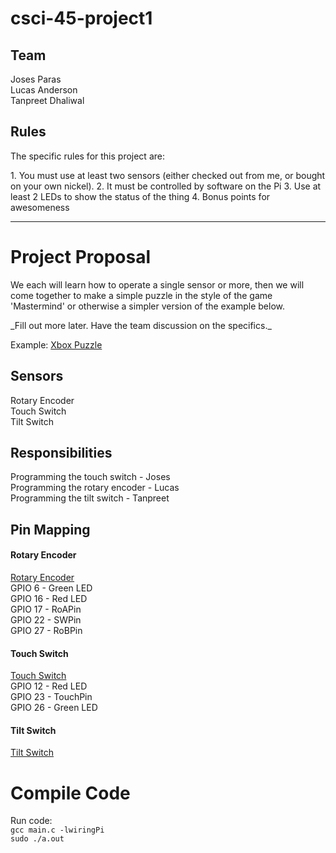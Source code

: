 # csci-45-project1 #
## Team ##
Joses Paras <br />
Lucas Anderson <br />
Tanpreet Dhaliwal

## Rules ##
<p>The specific rules for this project are:</p>
1. You must use at least two sensors (either checked out from me, or bought on your own nickel).
2. It must be controlled by software on the Pi
3. Use at least 2 LEDs to show the status of the thing
4. Bonus points for awesomeness

- - - -
# Project Proposal #
<p>We each will learn how to operate a single sensor or more, then we will come together to make a simple puzzle in the style of the game 'Mastermind' or otherwise a simpler version of the example below.</p>
_Fill out more later.  Have the team discussion on the specifics._

Example: [Xbox Puzzle](https://www.youtube.com/watch?v=o_8e6XgAiow)

## Sensors ##
Rotary Encoder <br />
Touch Switch <br />
Tilt Switch

## Responsibilities ##
Programming the touch switch - Joses <br />
Programming the rotary encoder - Lucas <br />
Programming the tilt switch - Tanpreet

## Pin Mapping ##
#### Rotary Encoder ###
[Rotary Encoder](https://www.sunfounder.com/learn/sensor-kit-v2-0-for-raspberry-pi-b-plus/lesson-27-rotary-encoder-module-sensor-kit-v2-0-for-b-plus.html) <br />
GPIO 6 - Green LED <br />
GPIO 16 - Red LED <br />
GPIO 17 - RoAPin <br />
GPIO 22 - SWPin <br />
GPIO 27 - RoBPin

#### Touch Switch ####
[Touch Switch](https://www.sunfounder.com/learn/sensor-kit-v2-0-for-raspberry-pi-b-plus/lesson-24-touch-switch-sensor-kit-v2-0-for-b-plus.html) <br />
GPIO 12 - Red LED <br />
GPIO 23 - TouchPin <br />
GPIO 26 - Green LED

#### Tilt Switch ####
[Tilt Switch](https://www.sunfounder.com/learn/sensor-kit-v2-0-for-raspberry-pi-b-plus/lesson-7-tilt-switch-module-sensor-kit-v2-0-for-b-plus.html) <br />

# Compile Code #
Run code: <br />
```gcc main.c -lwiringPi``` <br />
```sudo ./a.out```
